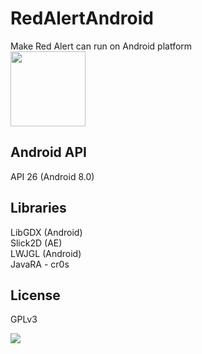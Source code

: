 # RedAlertAndroid
Make Red Alert can run on Android platform  
<img src="https://media.moddb.com/cache/images/members/4/3399/3398047/thumb_620x2000/android.png" width="120" />

## Android API  
API 26 (Android 8.0)  

## Libraries  
LibGDX (Android)  
Slick2D (AE)  
LWJGL (Android)  
JavaRA - cr0s  

## License  
GPLv3

![](https://media.moddb.com/cache/images/members/4/3399/3398047/thumb_620x2000/2022-03-12_00-46-00-82.png)
